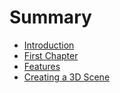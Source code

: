 # Summary

* [Introduction](README.md)
* [First Chapter](chapter1.md)
* [Features](features.md)
* [Creating a 3D Scene](creating-a-scene.md)

